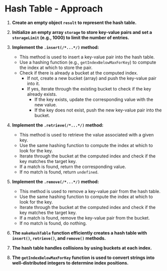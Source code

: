 # Hash Table - Approach

1. **Create an empty object `result` to represent the hash table.**

2. **Initialize an empty array `storage` to store key-value pairs and set a `storageLimit` (e.g., 1000) to limit the number of entries.**

3. **Implement the `.insert(/*...*/)` method:**
   - This method is used to insert a key-value pair into the hash table.
   - Use a hashing function (e.g., `getIndexBelowMaxForKey`) to compute the index at which to store the pair.
   - Check if there is already a bucket at the computed index.
     - If not, create a new bucket (array) and push the key-value pair into it.
     - If yes, iterate through the existing bucket to check if the key already exists.
       - If the key exists, update the corresponding value with the new value.
       - If the key does not exist, push the new key-value pair into the bucket.

4. **Implement the `.retrieve(/*...*/)` method:**
   - This method is used to retrieve the value associated with a given key.
   - Use the same hashing function to compute the index at which to look for the key.
   - Iterate through the bucket at the computed index and check if the key matches the target key.
   - If a match is found, return the corresponding value.
   - If no match is found, return `undefined`.

5. **Implement the `.remove(/*...*/)` method:**
   - This method is used to remove a key-value pair from the hash table.
   - Use the same hashing function to compute the index at which to look for the key.
   - Iterate through the bucket at the computed index and check if the key matches the target key.
   - If a match is found, remove the key-value pair from the bucket.
   - If no match is found, do nothing.

6. **The `makeHashTable` function efficiently creates a hash table with `insert()`, `retrieve()`, and `remove()` methods.**

7. **The hash table handles collisions by using buckets at each index.**

8. **The `getIndexBelowMaxForKey` function is used to convert strings into well-distributed integers to determine index positions.**
